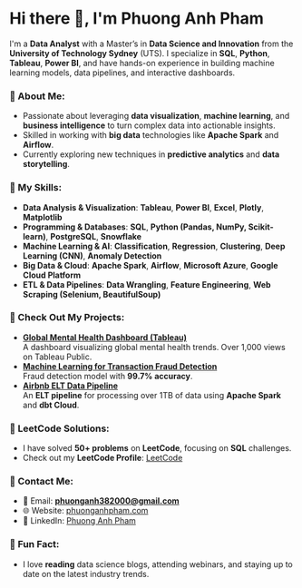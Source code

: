 # Hi there 👋, I'm Phuong Anh Pham

I'm a **Data Analyst** with a Master’s in **Data Science and Innovation** from the **University of Technology Sydney** (UTS). I specialize in **SQL**, **Python**, **Tableau**, **Power BI**, and have hands-on experience in building machine learning models, data pipelines, and interactive dashboards.

### 🔹 About Me:
- Passionate about leveraging **data visualization**, **machine learning**, and **business intelligence** to turn complex data into actionable insights.
- Skilled in working with **big data** technologies like **Apache Spark** and **Airflow**.
- Currently exploring new techniques in **predictive analytics** and **data storytelling**.

### 🔹 My Skills:
- **Data Analysis & Visualization**: **Tableau**, **Power BI**, **Excel**, **Plotly**, **Matplotlib**
- **Programming & Databases**: **SQL**, **Python (Pandas, NumPy, Scikit-learn)**, **PostgreSQL**, **Snowflake**
- **Machine Learning & AI**: **Classification**, **Regression**, **Clustering**, **Deep Learning (CNN)**, **Anomaly Detection**
- **Big Data & Cloud**: **Apache Spark**, **Airflow**, **Microsoft Azure**, **Google Cloud Platform**
- **ETL & Data Pipelines**: **Data Wrangling**, **Feature Engineering**, **Web Scraping (Selenium, BeautifulSoup)**

### 🔹 Check Out My Projects:
- **[Global Mental Health Dashboard (Tableau)](https://github.com/phuonganh-38/global-mental-health-dashboard)**  
   A dashboard visualizing global mental health trends. Over 1,000 views on Tableau Public.
- **[Machine Learning for Transaction Fraud Detection](https://github.com/phuonganh-38/transaction-analysis-ML)**  
   Fraud detection model with **99.7% accuracy**.
- **[Airbnb ELT Data Pipeline](https://github.com/phuonganh-38/airbnb-elt-pipeline)**  
   An **ELT pipeline** for processing over 1TB of data using **Apache Spark** and **dbt Cloud**.

### 🔹 LeetCode Solutions:
- I have solved **50+ problems** on **LeetCode**, focusing on **SQL** challenges.
- Check out my **LeetCode Profile**: [LeetCode](https://leetcode.com/u/phuonganh38/)

### 🔹 Contact Me:
- 📧 Email: **phuonganh382000@gmail.com**
- 🌐 Website: [phuonganhpham.com](https://phuonganhpham.com/)
- 💼 LinkedIn: [Phuong Anh Pham](https://www.linkedin.com/in/phuonganh38/)

### 🔹 Fun Fact:
- I love **reading** data science blogs, attending webinars, and staying up to date on the latest industry trends.

